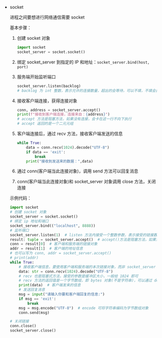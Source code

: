 + socket

    进程之间要想进行网络通信需要 socket

    基本步骤：

    1. 创建 socket 对象

        ```python
        import socket
        socket_server = socket.socket()
        ```

    2. 绑定 socket_server 到指定的 IP 和地址：`socket_server.bind(host, port)`

    3. 服务端开始监听端口

        ```python
        socket_server.listen(backlog)
        # backlog 为 int 整数，表示允许的连接数量，超出的会等待，可以不填，不填会自动设置一个合理值
        ```

    4. 接收客户端连接，获得连接对象

        ```python
        conn, address = socket_server.accept()
        print(f"接收到客户端连接，连接来自：{address}")
        # accept 方法是阻塞方法，如果没有连接，会卡在这一行不向下执行
        # accept 返回的是一个二元元组
        ```

    5. 客户端连接后，通过 recv 方法，接收客户端发送的信息

        ```python
        while True:
            data = conn.recv(1024).decode("UTF-8")
            if data == 'exit':
                break
            print("接收到发送来的数据：",data)
        ```

    6. 通过 conn(客户端当此连接对象)，调用 send 方法可以回复消息

    7. conn(客户端当此连接对象)和 socket_server 对象调用 close 方法，关闭连接

    示例代码：

    ```python
    import socket
    # 创建 socket 对象
    socket_server = socket.socket()
    # 绑定 ip 地址和端口
    socket_server.bind(("localhost", 8888))
    # 监听端口
    socket_server.listen(1)  # listen 方法内接受一个整数参数，表示接受的链接数量
    result: tuple = socket_server.accept()  # accept()方法是阻塞方法，如果没有客户端链接，那么就不向下执行
    conn = result[0]  # 客户端和服务端的链接对象
    addr = result[1]  # 客户端的地址信息
    # 也可以写为 conn, addr = socket_server.accept()
    # print(addr)
    while True:
        # 接收客户端信息，要使用客户端和服务端的本次链接对象，而非 socket_server 对象
        data: str = conn.recv(1024).decode("UTF-8")
        # recv 也是阻塞式方法，接受的参数是缓冲区大小，一般给 1024 即可
        # recv 方法的返回值是一个字节数组，即 bytes 对象(不是字符串)，可以通过 decode("UTF-8")将字节数组转换为字符串对象
        print(data)  # 客户端发来的信息
        # 发送回复消息
        msg = input("请输入你要和客户端回复的信息:")
        if msg == 'exit':
            break
        msg = msg.encode("UTF-8")  # encode 可将字符串编码为字节数组对象
        conn.send(msg)
    
    # 关闭链接
    conn.close()
    socket_server.close()
    ```

    